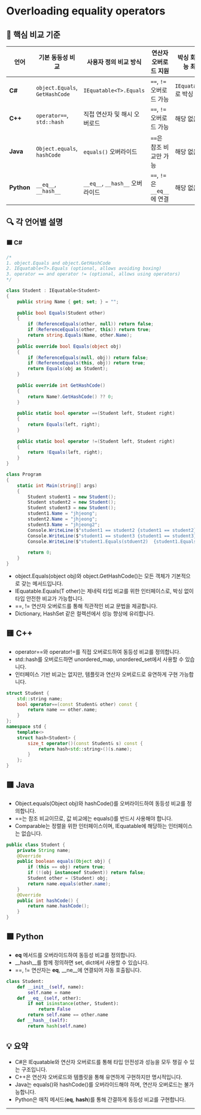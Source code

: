 # Overloading equality operators

## 🧠 핵심 비교 기준

| 언어       | 기본 동등성 비교                          | 사용자 정의 비교 방식         | 연산자 오버로드 지원         | 박싱 회피 / 성능 최적화 |
|------------|-------------------------------------------|-------------------------------|-------------------------------|--------------------------|
| **C#**     | `object.Equals`, `GetHashCode`            | `IEquatable<T>.Equals`        | `==`, `!=` 오버로드 가능      | `IEquatable<T>`로 박싱 회피 |
| **C++**    | `operator==`, `std::hash`                 | 직접 연산자 및 해시 오버로드 | `==`, `!=` 오버로드 가능      | 해당 없음               |
| **Java**   | `Object.equals`, `hashCode`               | `equals()` 오버라이드         | `==`은 참조 비교만 가능       | 해당 없음               |
| **Python** | `__eq__`, `__hash__`                      | `__eq__`, `__hash__` 오버라이드 | `==`, `!=`은 `__eq__`에 연결 | 해당 없음               |

## 🔍 각 언어별 설명

### 🟦 C#
```csharp
/*
1. object.Equals and object.GetHashCode
2. IEquatable<T>.Equals (optional, allows avoiding boxing)
3. operator == and operator != (optional, allows using operators)
*/

class Student : IEquatable<Student>
{
    public string Name { get; set; } = "";
    
    public bool Equals(Student other)
    {
        if (ReferenceEquals(other, null)) return false;
        if (ReferenceEquals(other, this)) return true;
        return string.Equals(Name, other.Name);
    }
    public override bool Equals(object obj)
    {
        if (ReferenceEquals(null, obj)) return false;
        if (ReferenceEquals(this, obj)) return true;
        return Equals(obj as Student);
    }
    
    public override int GetHashCode()
    {
        return Name?.GetHashCode() ?? 0;
    }
    
    public static bool operator ==(Student left, Student right)
    {
        return Equals(left, right);
    }
    
    public static bool operator !=(Student left, Student right)
    {
        return !Equals(left, right);
    }
}

class Program
{
    static int Main(string[] args)
    {
        Student student1 = new Student();
        Student student2 = new Student();
        Student student3 = new Student();
        student1.Name = "jhjeong";
        student2.Name = "jhjeong";
        student3.Name = "jhjeong2";
        Console.WriteLine($"student1 == student2 {student1 == student2}"); //True
        Console.WriteLine($"student1 == student3 {student1 == student3}"); //False
        Console.WriteLine($"student1.Equals(stduent2)  {student1.Equals(student2)}"); //True
        
        return 0;
    }
}
```

- object.Equals(object obj)와 object.GetHashCode()는 모든 객체가 기본적으로 갖는 메서드입니다.
- IEquatable<T>.Equals(T other)는 제네릭 타입 비교를 위한 인터페이스로, 박싱 없이 타입 안전한 비교가 가능합니다.
- ==, != 연산자 오버로드를 통해 직관적인 비교 문법을 제공합니다.
- Dictionary, HashSet 같은 컬렉션에서 성능 향상에 유리합니다.

## 🟨 C++
- operator==와 operator!=를 직접 오버로드하여 동등성 비교를 정의합니다.
- std::hash를 오버로드하면 unordered_map, unordered_set에서 사용할 수 있습니다.
- 인터페이스 기반 비교는 없지만, 템플릿과 연산자 오버로드로 유연하게 구현 가능합니다.
```cpp
struct Student {
    std::string name;
    bool operator==(const Student& other) const {
        return name == other.name;
    }
};
namespace std {
    template<>
    struct hash<Student> {
        size_t operator()(const Student& s) const {
            return hash<std::string>()(s.name);
        }
    };
}
```

## 🟥 Java
- Object.equals(Object obj)와 hashCode()를 오버라이드하여 동등성 비교를 정의합니다.
- ==는 참조 비교이므로, 값 비교에는 equals()를 반드시 사용해야 합니다.
- Comparable<T>는 정렬을 위한 인터페이스이며, IEquatable<T>에 해당하는 인터페이스는 없습니다.
```java
public class Student {
    private String name;
    @Override
    public boolean equals(Object obj) {
        if (this == obj) return true;
        if (!(obj instanceof Student)) return false;
        Student other = (Student) obj;
        return name.equals(other.name);
    }
    @Override
    public int hashCode() {
        return name.hashCode();
    }
}
```

## 🟩 Python
- __eq__ 메서드를 오버라이드하여 동등성 비교를 정의합니다.
- __hash__를 함께 정의하면 set, dict에서 사용할 수 있습니다.
- ==, != 연산자는 __eq__, __ne__에 연결되어 자동 호출됩니다.
```python
class Student:
    def __init__(self, name):
        self.name = name
    def __eq__(self, other):
        if not isinstance(other, Student):
            return False
        return self.name == other.name
    def __hash__(self):
        return hash(self.name)
```


## 💡 요약
- C#은 IEquatable<T>와 연산자 오버로드를 통해 타입 안전성과 성능을 모두 챙길 수 있는 구조입니다.
- C++은 연산자 오버로드와 템플릿을 통해 유연하게 구현하지만 명시적입니다.
- Java는 equals()와 hashCode()를 오버라이드해야 하며, 연산자 오버로드는 불가능합니다.
- Python은 매직 메서드(__eq__, __hash__)를 통해 간결하게 동등성 비교를 구현합니다.

---
